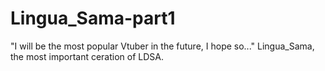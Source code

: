 # Lingua_Sama-part1
"I will be the most popular Vtuber in the future, I hope so..." Lingua_Sama, the most important ceration of LDSA.
